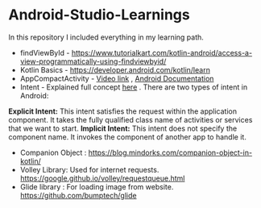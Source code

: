 # Android-Studio-Learnings
In this repository I included everything in my learning path.

* findViewById - https://www.tutorialkart.com/kotlin-android/access-a-view-programmatically-using-findviewbyid/
* Kotlin Basics - https://developer.android.com/kotlin/learn
* AppCompactActivity - [Video link](https://www.google.com/search?q=appcompactactivity+in+kotlin+in+android+studio&oq=AppCompactactivity+in+kotlin+in+&aqs=chrome.2.69i57j33i10i160l4.23063j0j7&sourceid=chrome&ie=UTF-8#fpstate=ive&vld=cid:ef17f392,vid:AKZdB-TerNI) , [Android Documentation](https://developer.android.com/reference/androidx/appcompat/app/AppCompatActivity)
* Intent - Explained full concept [here](https://www.javatpoint.com/kotlin-android-explicit-intent) . There are two types of intent in Android:

**Explicit Intent:** This intent satisfies the request within the application component. It takes the fully qualified class name of activities or services that we want to start.
**Implicit Intent:** This intent does not specify the component name. It invokes the component of another app to handle it.

* Companion Object : https://blog.mindorks.com/companion-object-in-kotlin/
* Volley Library: Used for internet requests. https://google.github.io/volley/requestqueue.html
* Glide library : For loading image from website. https://github.com/bumptech/glide


